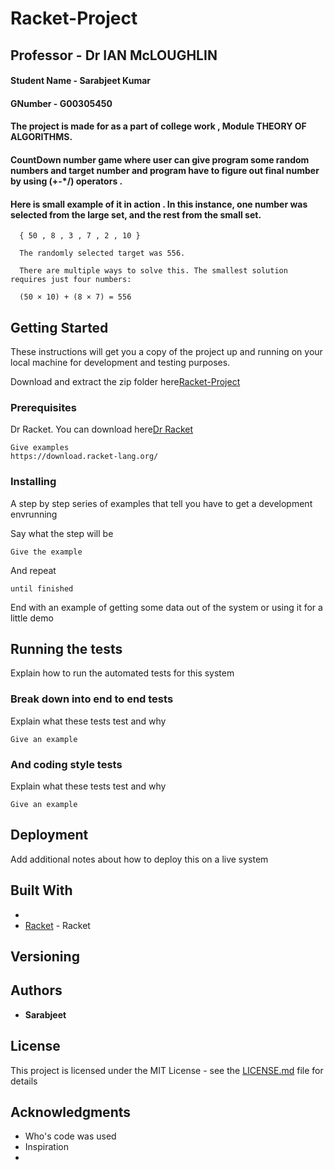# Racket-Project

##  Professor - Dr IAN McLOUGHLIN


#### Student Name - Sarabjeet Kumar
#### GNumber - G00305450
#### The project is made for as a part of college work , Module  THEORY OF ALGORITHMS.

#### CountDown number game where user can give program some random numbers and target number and program have to figure out final number by using (+-*/) operators .

#### Here is small example of it in action .  In this instance, one number was selected from the large set, and the rest from the small set.

```
  { 50 , 8 , 3 , 7 , 2 , 10 }
  
  The randomly selected target was 556.
  
  There are multiple ways to solve this. The smallest solution requires just four numbers:
  
  (50 × 10) + (8 × 7) = 556

```

## Getting Started

These instructions will get you a copy of the project up and running on your local machine for development and testing purposes. 

Download and extract the zip folder here[Racket-Project](https://github.com/sarbjeetkumar/Racket-Project/archive/master.zip)

### Prerequisites

Dr Racket. You can download here[Dr Racket](https://download.racket-lang.org/)

```
Give examples
https://download.racket-lang.org/

```

### Installing

A step by step series of examples that tell you have to get a development envrunning

Say what the step will be

```
Give the example
```

And repeat

```
until finished
```

End with an example of getting some data out of the system or using it for a little demo

## Running the tests

Explain how to run the automated tests for this system

### Break down into end to end tests

Explain what these tests test and why

```
Give an example
```

### And coding style tests

Explain what these tests test and why

```
Give an example
```

## Deployment

Add additional notes about how to deploy this on a live system

## Built With

* 
* [Racket](https://download.racket-lang.org/) - Racket 



## Versioning



## Authors

* **Sarabjeet** 



## License

This project is licensed under the MIT License - see the [LICENSE.md](MIT) file for details

## Acknowledgments

* Who's code was used
* Inspiration
* 

